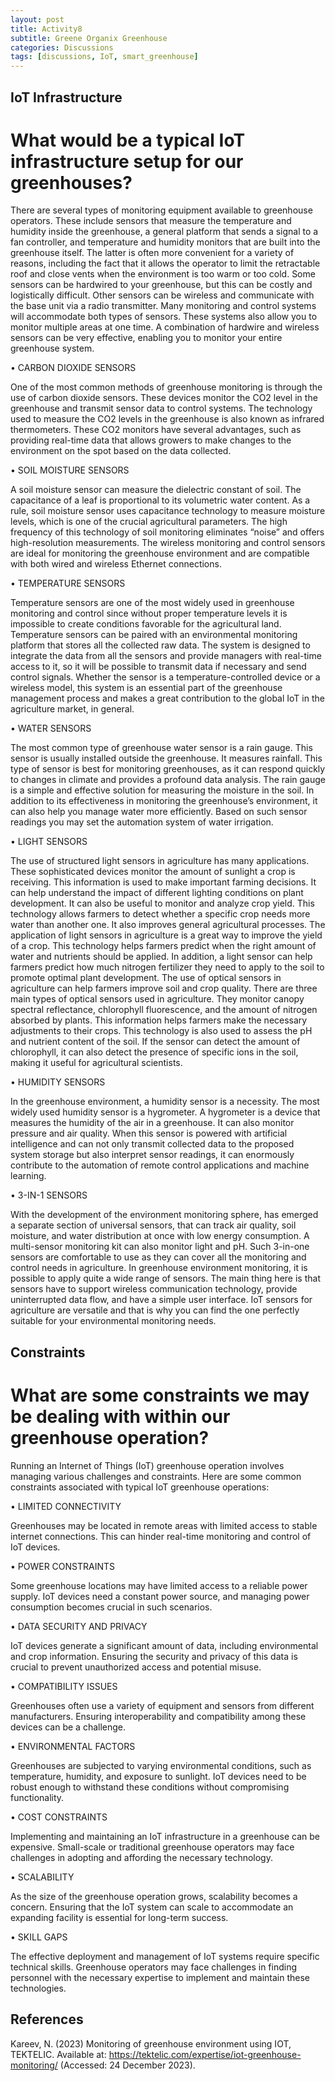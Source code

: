 ```yaml
---
layout: post
title: Activity8
subtitle: Greene Organix Greenhouse
categories: Discussions
tags: [discussions, IoT, smart_greenhouse]
---
```


## IoT Infrastructure

# What would be a typical IoT infrastructure setup for our greenhouses?

There are several types of monitoring equipment available to greenhouse operators. These include sensors that measure the temperature and humidity inside the greenhouse, a general platform that sends a signal to a fan controller, and temperature and humidity monitors that are built into the greenhouse itself. The latter is often more convenient for a variety of reasons, including the fact that it allows the operator to limit the retractable roof and close vents when the environment is too warm or too cold. Some sensors can be hardwired to your greenhouse, but this can be costly and logistically difficult. Other sensors can be wireless and communicate with the base unit via a radio transmitter. Many monitoring and control systems will accommodate both types of sensors. These systems also allow you to monitor multiple areas at one time. A combination of hardwire and wireless sensors can be very effective, enabling you to monitor your entire greenhouse system.

•	CARBON DIOXIDE SENSORS

One of the most common methods of greenhouse monitoring is through the use of carbon dioxide sensors. These devices monitor the CO2 level in the greenhouse and transmit sensor data to control systems. The technology used to measure the CO2 levels in the greenhouse is also known as infrared thermometers. These CO2 monitors have several advantages, such as providing real-time data that allows growers to make changes to the environment on the spot based on the data collected.

•	SOIL MOISTURE SENSORS

A soil moisture sensor can measure the dielectric constant of soil. The capacitance of a leaf is proportional to its volumetric water content. As a rule, soil moisture sensor uses capacitance technology to measure moisture levels, which is one of the crucial agricultural parameters. The high frequency of this technology of soil monitoring eliminates “noise” and offers high-resolution measurements. The wireless monitoring and control sensors are ideal for monitoring the greenhouse environment and are compatible with both wired and wireless Ethernet connections.

•	TEMPERATURE SENSORS

Temperature sensors are one of the most widely used in greenhouse monitoring and control since without proper temperature levels it is impossible to create conditions favorable for the agricultural land. Temperature sensors can be paired with an environmental monitoring platform that stores all the collected raw data. The system is designed to integrate the data from all the sensors and provide managers with real-time access to it, so it will be possible to transmit data if necessary and send control signals. Whether the sensor is a temperature-controlled device or a wireless model, this system is an essential part of the greenhouse management process and makes a great contribution to the global IoT in the agriculture market, in general.

•	WATER SENSORS

The most common type of greenhouse water sensor is a rain gauge. This sensor is usually installed outside the greenhouse. It measures rainfall. This type of sensor is best for monitoring greenhouses, as it can respond quickly to changes in climate and provides a profound data analysis. The rain gauge is a simple and effective solution for measuring the moisture in the soil. In addition to its effectiveness in monitoring the greenhouse’s environment, it can also help you manage water more efficiently. Based on such sensor readings you may set the automation system of water irrigation.

•	LIGHT SENSORS

The use of structured light sensors in agriculture has many applications. These sophisticated devices monitor the amount of sunlight a crop is receiving. This information is used to make important farming decisions. It can help understand the impact of different lighting conditions on plant development. It can also be useful to monitor and analyze crop yield. This technology allows farmers to detect whether a specific crop needs more water than another one. It also improves general agricultural processes.
The application of light sensors in agriculture is a great way to improve the yield of a crop. This technology helps farmers predict when the right amount of water and nutrients should be applied. In addition, a light sensor can help farmers predict how much nitrogen fertilizer they need to apply to the soil to promote optimal plant development.
The use of optical sensors in agriculture can help farmers improve soil and crop quality. There are three main types of optical sensors used in agriculture. They monitor canopy spectral reflectance, chlorophyll fluorescence, and the amount of nitrogen absorbed by plants. This information helps farmers make the necessary adjustments to their crops. This technology is also used to assess the pH and nutrient content of the soil. If the sensor can detect the amount of chlorophyll, it can also detect the presence of specific ions in the soil, making it useful for agricultural scientists.

•	HUMIDITY SENSORS

In the greenhouse environment, a humidity sensor is a necessity. The most widely used humidity sensor is a hygrometer. A hygrometer is a device that measures the humidity of the air in a greenhouse. It can also monitor pressure and air quality. When this sensor is powered with artificial intelligence and can not only transmit collected data to the proposed system storage but also interpret sensor readings, it can enormously contribute to the automation of remote control applications and machine learning.

•	3-IN-1 SENSORS

With the development of the environment monitoring sphere, has emerged a separate section of universal sensors, that can track air quality, soil moisture, and water distribution at once with low energy consumption. A multi-sensor monitoring kit can also monitor light and pH. Such 3-in-one sensors are comfortable to use as they can cover all the monitoring and control needs in agriculture.
In greenhouse environment monitoring, it is possible to apply quite a wide range of sensors. The main thing here is that sensors have to support wireless communication technology, provide uninterrupted data flow, and have a simple user interface. IoT sensors for agriculture are versatile and that is why you can find the one perfectly suitable for your environmental monitoring needs.

## Constraints

# What are some constraints we may be dealing with within our greenhouse operation?

Running an Internet of Things (IoT) greenhouse operation involves managing various challenges and constraints. Here are some common constraints associated with typical IoT greenhouse operations:

•	LIMITED CONNECTIVITY

Greenhouses may be located in remote areas with limited access to stable internet connections. This can hinder real-time monitoring and control of IoT devices.

•	POWER CONSTRAINTS

Some greenhouse locations may have limited access to a reliable power supply. IoT devices need a constant power source, and managing power consumption becomes crucial in such scenarios.

•	DATA SECURITY AND PRIVACY

IoT devices generate a significant amount of data, including environmental and crop information. Ensuring the security and privacy of this data is crucial to prevent unauthorized access and potential misuse.

•	COMPATIBILITY ISSUES

Greenhouses often use a variety of equipment and sensors from different manufacturers. Ensuring interoperability and compatibility among these devices can be a challenge.

•	ENVIRONMENTAL FACTORS

Greenhouses are subjected to varying environmental conditions, such as temperature, humidity, and exposure to sunlight. IoT devices need to be robust enough to withstand these conditions without compromising functionality.

•	COST CONSTRAINTS

Implementing and maintaining an IoT infrastructure in a greenhouse can be expensive. Small-scale or traditional greenhouse operators may face challenges in adopting and affording the necessary technology.

•	SCALABILITY

As the size of the greenhouse operation grows, scalability becomes a concern. Ensuring that the IoT system can scale to accommodate an expanding facility is essential for long-term success.

•	SKILL GAPS

The effective deployment and management of IoT systems require specific technical skills. Greenhouse operators may face challenges in finding personnel with the necessary expertise to implement and maintain these technologies.

## References

Kareev, N. (2023) Monitoring of greenhouse environment using IOT, TEKTELIC. Available at: https://tektelic.com/expertise/iot-greenhouse-monitoring/ (Accessed: 24 December 2023). 
